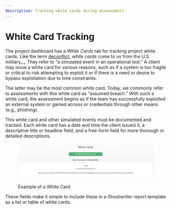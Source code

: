 ```yaml
---
description: Tracking white cards during assessments
---
```


# White Card Tracking

The project dashboard has a _White Cards_ tab for tracking project white cards. Like the term [deconflict](deconfliction-tracking.md), _white cards_ come to us from the U.S. military_._ They refer to “a simulated event in an operational test.” A client may issue a white card for various reasons, such as if a system is too fragile or critical to risk attempting to exploit it or if there is a need or desire to bypass exploitation due to time constraints.

The latter may be the most common white card. Today, we commonly refer to assessments with this white card as “assumed breach.” With such a white card, the assessment begins as if the team has successfully exploited an external system or gained access or credentials through other means (e.g., phishing).

This white card and other simulated events must be documented and tracked. Each white card has a date and time the client issued it, a descriptive title or headline field, and a free-form field for more thorough or detailed descriptions.

<figure><img src="../../../.gitbook/assets/image.png" alt=""><figcaption><p>Example of a White Card</p></figcaption></figure>

These fields make it simple to include these in a Ghostwriter report template as a list or table of white cards.
